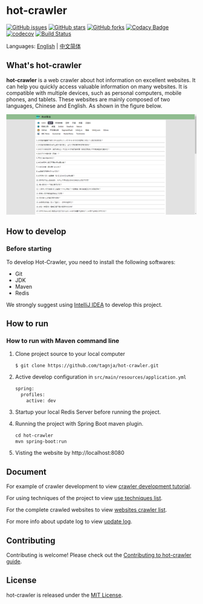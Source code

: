 # hot-crawler

[![GitHub issues](https://img.shields.io/github/issues/tagnja/hot-crawler)](https://github.com/tagnja/hot-crawler/issues)
[![GitHub stars](https://img.shields.io/github/stars/tagnja/hot-crawler)](https://github.com/tagnja/hot-crawler/stargazers)
[![GitHub forks](https://img.shields.io/github/forks/tagnja/hot-crawler)](https://github.com/tagnja/hot-crawler/network)
[![Codacy Badge](https://api.codacy.com/project/badge/Grade/d25aed8571b944e6838686d96ea3873f)](https://www.codacy.com/manual/tagnja/hot-crawler?utm_source=github.com&amp;utm_medium=referral&amp;utm_content=tagnja/hot-crawler&amp;utm_campaign=Badge_Grade)
[![codecov](https://codecov.io/gh/tagnja/hot-crawler/branch/master/graph/badge.svg)](https://codecov.io/gh/tagnja/hot-crawler)
[![Build Status](https://travis-ci.com/tagnja/hot-crawler.svg?branch=test)](https://travis-ci.com/tagnja/hot-crawler)

Languages: [English](README.md) | [中文简体](README_zh_CN.md)

## What's hot-crawler

**hot-crawler** is a web crawler about hot information on excellent websites. It can help you quickly access valuable information on many websites. It is compatible with multiple devices, such as personal computers, mobile phones, and tablets. These websites are mainly composed of two languages, Chinese and English. As shown in the figure below.

![homepage](documents/hotcrawler-homepage-v2-pc.png)

## How to develop

### Before starting

To develop Hot-Crawler, you need to install the following softwares:

- Git
- JDK
- Maven
- Redis

We strongly suggest using [IntelliJ IDEA](https://www.jetbrains.com/idea/?fromMenu) to develop this project.

## How to run

### How to run with Maven command line

1. Clone project source to your local computer

    ```
    $ git clone https://github.com/tagnja/hot-crawler.git
    ```

2. Active develop configuration in `src/main/resources/application.yml`

    ```
    spring:
      profiles:
        active: dev
    ```

3. Startup your local Redis Server before running the project.

4. Running the project with Spring Boot maven plugin.

    ```
    cd hot-crawler
    mvn spring-boot:run
    ```

5. Visting the website by http://localhost:8080

## Document

For example of crawler development to view [crawler development tutorial](documents/crawler-development-tutorial_en.md).

For using techniques of the project to view [use techniques list](documents/techniques-list_en.md).

For the complete crawled websites to view [websites crawler list](documents/websites-list_en.md).

For more info about update log to view [update log](documents/update_log.md).

## Contributing

Contributing is welcome! Please check out the [Contributing to hot-crawler guide](CONTRIBUTING.md).

## License

hot-crawler is released under the [MIT License](https://opensource.org/licenses/MIT).

